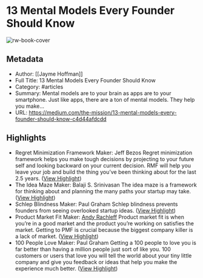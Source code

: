 # 13 Mental Models Every Founder Should Know

![rw-book-cover](https://readwise-assets.s3.amazonaws.com/media/uploaded_book_covers/profile_1073452/1ZEZpbM9-ehxPHKooNBA8XA.jpeg)

## Metadata
- Author: [[Jayme Hoffman]]
- Full Title: 13 Mental Models Every Founder Should Know
- Category: #articles
- Summary: Mental models are to your brain as apps are to your smartphone. Just like apps, there are a ton of mental models. They help you make…
- URL: https://medium.com/the-mission/13-mental-models-every-founder-should-know-c4d44afdcdd

## Highlights
- Regret Minimization Framework
  Maker: Jeff Bezos
  Regret minimization framework helps you make tough decisions by projecting to your future self and looking backward on your current decision. RMF will help you leave your job and build the thing you’ve been thinking about for the last 2.5 years. ([View Highlight](https://read.readwise.io/read/01h8q48jqq29qwdhkr9f9134yy))
- The Idea Maze
  Maker: Balaji S. Srinivasan
  The idea maze is a framework for thinking about and planning the many paths your startup may take. ([View Highlight](https://read.readwise.io/read/01h8q48bq80g4706jv1mz0vzjn))
- Schlep Blindness
  Maker: Paul Graham
  Schlep blindness prevents founders from seeing overlooked startup ideas. ([View Highlight](https://read.readwise.io/read/01h8q4cbhwf28dnvxwt05k2rys))
- Product Market Fit
  Maker: [Andy Rachleff](https://en.wikipedia.org/wiki/Andy_Rachleff)
  Product market fit is when you’re in a good market and the product you’re working on satisfies the market. Getting to PMF is crucial because the biggest company killer is a lack of market. ([View Highlight](https://read.readwise.io/read/01h8q4j759b26rktv61x1zyzyd))
- 100 People Love
  Maker: Paul Graham
  Getting a 100 people to love you is far better than having a million people just sort of like you. 100 customers or users that love you will tell the world about your tiny little company and give you feedback or ideas that help you make the experience much better. ([View Highlight](https://read.readwise.io/read/01h8q4jtcqj55fvq2x3zbke975))
